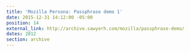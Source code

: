 ```yaml
---
title: 'Mozilla Persona: Passphrase demo 1'
date: 2015-12-31 14:12:00 -05:00
position: 14
external_link: http://archive.sawyerh.com/mozilla/passphrase-demo/
dates: 2012
section: archive
---
```


